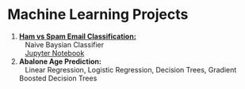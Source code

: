 # Machine Learning Projects

1. <b> [Ham vs Spam Email Classification:](https://github.com/ginapark/Machine-Learning/blob/master/naive_bayes/naive_bayes_classifier.pdf) <br></b>
&nbsp; &nbsp;Naive Baysian Classifier <br>
&nbsp; &nbsp;[Jupyter Notebook](https://github.com/ginapark/Machine-Learning/blob/master/naive_bayes/naive_bayes_classifier.ipynb)
2. <b>Abalone Age Prediction:<br></b>
&nbsp; &nbsp;Linear Regression, Logistic Regression, Decision Trees, Gradient Boosted Decision Trees
